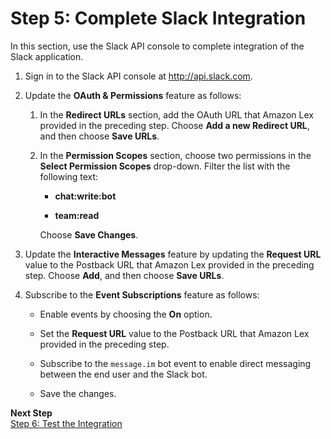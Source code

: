 # Step 5: Complete Slack Integration<a name="slack-bot-back-in-slack-console"></a>

In this section, use the Slack API console to complete integration of the Slack application\.

1. Sign in to the Slack API console at [http://api\.slack\.com](http://api.slack.com)\. 

1. Update the **OAuth & Permissions** feature as follows:

   1. In the **Redirect URLs** section, add the OAuth URL that Amazon Lex provided in the preceding step\. Choose **Add a new Redirect URL**, and then choose **Save URLs**\.

   1. In the **Permission Scopes** section, choose two permissions in the **Select Permission Scopes** drop\-down\. Filter the list with the following text:

      + **chat:write:bot**

      + **team:read**

      Choose **Save Changes**\.

1. Update the **Interactive Messages** feature by updating the **Request URL** value to the Postback URL that Amazon Lex provided in the preceding step\. Choose **Add**, and then choose **Save URLs**\.

1. Subscribe to the **Event Subscriptions** feature as follows:

   + Enable events by choosing the **On** option\.

   + Set the **Request URL** value to the Postback URL that Amazon Lex provided in the preceding step\. 

   + Subscribe to the `message.im` bot event to enable direct messaging between the end user and the Slack bot\.

   + Save the changes\.

**Next Step**  
[Step 6: Test the Integration ](slack-bot-test.md)